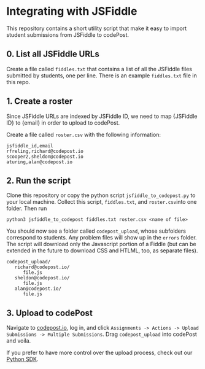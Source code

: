 # Integrating with JSFiddle

This repository contains a short utility script that make it easy to import student submissions from JSFiddle to codePost.

## 0. List all JSFiddle URLs

Create a file called `fiddles.txt` that contains a list of all the JSFiddle files submitted by students, one per line. There is an example `fiddles.txt` file in this repo.

## 1. Create a roster

Since JSFiddle URLs are indexed by JSFiddle ID, we need to map {JSFiddle ID} to {email} in order to upload to codePost.

Create a file called `roster.csv` with the following information:

```
jsfiddle_id,email
rfreling,richard@codepost.io
scooper2,sheldon@codepost.io
aturing,alan@codepost.io
```

## 2. Run the script

Clone this repository or copy the python script `jsfiddle_to_codepost.py` to your local machine. Collect this script, `fiddles.txt`, and `roster.csv`into one folder. Then run

`python3 jsfiddle_to_codepost fiddles.txt roster.csv <name of file>`

You should now see a folder called `codepost_upload`, whose subfolders correspond to students. Any problem files will show up in the `errors` folder. The script will download only the Javascript portion of a Fiddle (but can be extended in the future to download CSS and HTLML, too, as separate files).

```
codepost_upload/
   richard@codepost.io/
      file.js
   sheldon@codepost.io/
      file.js
   alan@codepost.io/
      file.js
```

## 3. Upload to codePost

Navigate to [codepost.io](https://codepost.io), log in, and click `Assignments -> Actions -> Upload Submissions -> Multiple Submissions`. Drag `codepost_upload` into codePost and voila.

If you prefer to have more control over the upload process, check out our [Python SDK](https://github.com/codepost-io/codepost-python).
